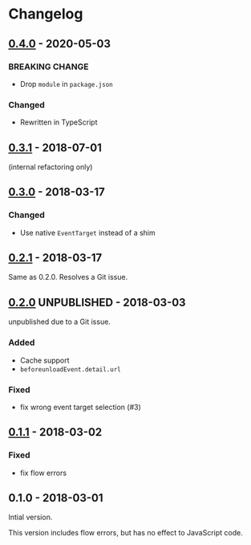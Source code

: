 # Changelog

## [0.4.0] - 2020-05-03

### BREAKING CHANGE

* Drop `module` in `package.json`

### Changed

* Rewritten in TypeScript

## [0.3.1] - 2018-07-01

(internal refactoring only)

## [0.3.0] - 2018-03-17

### Changed

* Use native `EventTarget` instead of a shim

## [0.2.1] - 2018-03-17

Same as 0.2.0. Resolves a Git issue.

## [0.2.0] UNPUBLISHED - 2018-03-03

unpublished due to a Git issue.

### Added

* Cache support
* `beforeunloadEvent.detail.url`

### Fixed

* fix wrong event target selection (#3)

## [0.1.1] - 2018-03-02

### Fixed

* fix flow errors

## 0.1.0 - 2018-03-01

Intial version.

This version includes flow errors, but has no effect to JavaScript code.

[0.4.0]: https://github.com/otariidae/pjax/compare/v0.3.1...v0.4.0
[0.3.1]: https://github.com/otariidae/pjax/compare/v0.3.0...v0.3.1
[0.3.0]: https://github.com/otariidae/pjax/compare/v0.2.1...v0.3.0
[0.2.1]: https://github.com/otariidae/pjax/compare/v0.2.0...v0.2.1
[0.2.0]: https://github.com/otariidae/pjax/compare/v0.1.1...v0.2.0
[0.1.1]: https://github.com/otariidae/pjax/compare/v0.1.0...v0.1.1
